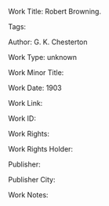 Work Title: Robert Browning. 

Tags: 

Author: G. K. Chesterton

Work Type: unknown 

Work Minor Title:  

Work Date: 1903

Work Link:  

Work ID:  

Work Rights:  

Work Rights Holder:  

Publisher:  

Publisher City:  

Work Notes: 

